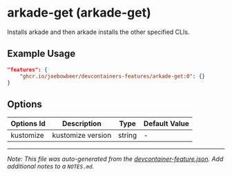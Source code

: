 
# arkade-get (arkade-get)

Installs arkade and then arkade installs the other specified CLIs.

## Example Usage

```json
"features": {
    "ghcr.io/joebowbeer/devcontainers-features/arkade-get:0": {}
}
```

## Options

| Options Id | Description | Type | Default Value |
|-----|-----|-----|-----|
| kustomize | kustomize version | string | - |



---

_Note: This file was auto-generated from the [devcontainer-feature.json](https://github.com/joebowbeer/devcontainers-features/blob/main/src/arkade-get/devcontainer-feature.json).  Add additional notes to a `NOTES.md`._

